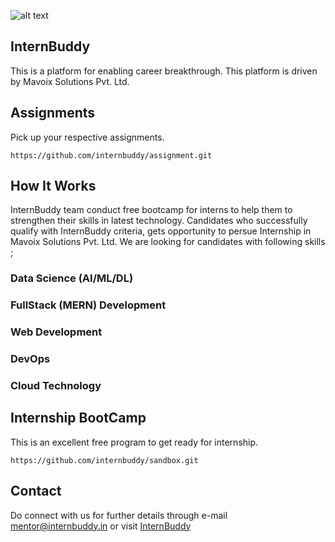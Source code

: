 ![alt text](http://internbuddy.in/images/logo2.png)
## InternBuddy 
This is a platform for enabling career breakthrough. This platform is driven by Mavoix Solutions Pvt. Ltd. 

## Assignments
Pick up your respective assignments.
```
https://github.com/internbuddy/assignment.git
```
## How It Works
InternBuddy team conduct free bootcamp for interns to help them to strengthen their skills in latest technology. Candidates who successfully qualify with InternBuddy criteria, gets opportunity to persue Internship in Mavoix Solutions Pvt. Ltd. We are looking
for candidates with following skills ;

### Data Science (AI/ML/DL)
### FullStack (MERN) Development
### Web Development
### DevOps
### Cloud Technology

## Internship BootCamp
This is an excellent free program to get ready for internship. 
```
https://github.com/internbuddy/sandbox.git
```
## Contact
Do connect with us for further details through e-mail mentor@internbuddy.in or visit [InternBuddy](https://internbuddy.in/)
